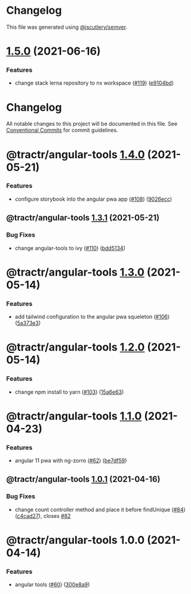 # Changelog

This file was generated using
[@jscutlery/semver](https://github.com/jscutlery/semver).

# [1.5.0](https://github.com/tractr/stack/compare/angular-tools-1.4.0...angular-tools-1.5.0) (2021-06-16)

### Features

- change stack lerna repository to nx workspace
  ([#119](https://github.com/tractr/stack/issues/119))
  ([e9104bd](https://github.com/tractr/stack/commit/e9104bde081619c0f3752bb9d129e19d1d6bda5d))

# Changelog

All notable changes to this project will be documented in this file. See
[Conventional Commits](https://conventionalcommits.org) for commit guidelines.

# @tractr/angular-tools [1.4.0](https://github.com/tractr/stack/compare/@tractr/angular-tools@1.3.1...@tractr/angular-tools@1.4.0) (2021-05-21)

### Features

- configure storybook into the angular pwa app
  ([#108](https://github.com/tractr/stack/issues/108))
  ([9026ecc](https://github.com/tractr/stack/commit/9026ecccb59ce94f6bfd82d899476b727f10b67c))

## @tractr/angular-tools [1.3.1](https://github.com/tractr/stack/compare/@tractr/angular-tools@1.3.0...@tractr/angular-tools@1.3.1) (2021-05-21)

### Bug Fixes

- change angular-tools to ivy
  ([#110](https://github.com/tractr/stack/issues/110))
  ([bdd5134](https://github.com/tractr/stack/commit/bdd51345b62043ab2c6297879a410ac666aff2c1))

# @tractr/angular-tools [1.3.0](https://github.com/tractr/stack/compare/@tractr/angular-tools@1.2.0...@tractr/angular-tools@1.3.0) (2021-05-14)

### Features

- add tailwind configuration to the angular pwa squeleton
  ([#106](https://github.com/tractr/stack/issues/106))
  ([5a373e3](https://github.com/tractr/stack/commit/5a373e3ece600eda1a25a3009f5b5fd1eded3a20))

# @tractr/angular-tools [1.2.0](https://github.com/tractr/stack/compare/@tractr/angular-tools@1.1.0...@tractr/angular-tools@1.2.0) (2021-05-14)

### Features

- change npm install to yarn
  ([#103](https://github.com/tractr/stack/issues/103))
  ([15a6e63](https://github.com/tractr/stack/commit/15a6e63747798e3bb51ece4583e5f0717f31a57e))

# @tractr/angular-tools [1.1.0](https://github.com/tractr/stack/compare/@tractr/angular-tools@1.0.1...@tractr/angular-tools@1.1.0) (2021-04-23)

### Features

- angular 11 pwa with ng-zorro
  ([#62](https://github.com/tractr/stack/issues/62))
  ([be7df59](https://github.com/tractr/stack/commit/be7df59891e2268447a6aeee13551efaba9bfad3))

## @tractr/angular-tools [1.0.1](https://github.com/tractr/stack/compare/@tractr/angular-tools@1.0.0...@tractr/angular-tools@1.0.1) (2021-04-16)

### Bug Fixes

- change count controller method and place it before findUnique
  ([#84](https://github.com/tractr/stack/issues/84))
  ([c4cad27](https://github.com/tractr/stack/commit/c4cad27a1ea58cd38753d24a4ae605a190bdf274)),
  closes [#82](https://github.com/tractr/stack/issues/82)

# @tractr/angular-tools 1.0.0 (2021-04-14)

### Features

- angular tools ([#60](https://github.com/tractr/stack/issues/60))
  ([300e8a9](https://github.com/tractr/stack/commit/300e8a9137b1329b57d2402072c9fb096aabeb79))
